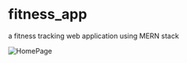 # fitness_app
a fitness tracking web application using MERN stack

![HomePage](https://user-images.githubusercontent.com/74604546/147784285-518657f6-cee6-42ea-857a-785ed006f480.JPG)

